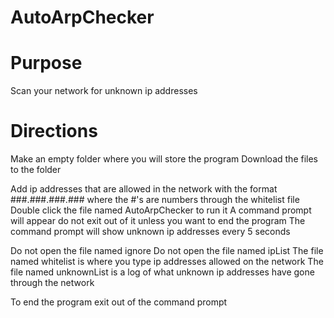 # AutoArpChecker


# Purpose
Scan your network for unknown ip addresses


# Directions

Make an empty folder where you will store the program
Download the files to the folder

Add ip addresses that are allowed in the network with the format ###.###.###.### where the #'s are numbers through the whitelist file
Double click the file named AutoArpChecker to run it
A command prompt will appear do not exit out of it unless you want to end the program
The command prompt will show unknown ip addresses every 5 seconds

Do not open the file named ignore
Do not open the file named ipList
The file named whitelist is where you type ip addresses allowed on the network
The file named unknownList is a log of what unknown ip addresses have gone through the network

To end the program exit out of the command prompt
